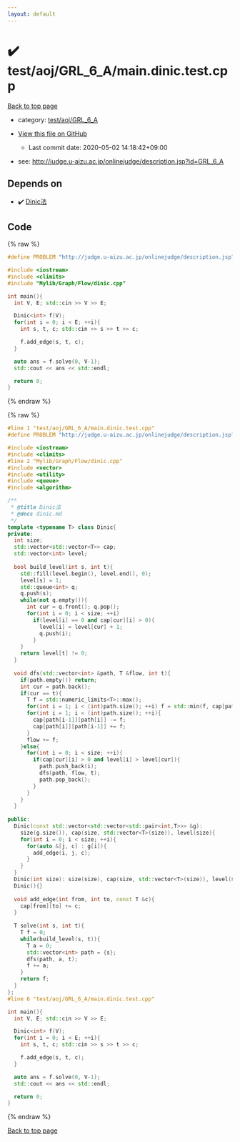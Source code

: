 ```yaml
---
layout: default
---
```


<!-- mathjax config similar to math.stackexchange -->
<script type="text/javascript" async
  src="https://cdnjs.cloudflare.com/ajax/libs/mathjax/2.7.5/MathJax.js?config=TeX-MML-AM_CHTML">
</script>
<script type="text/x-mathjax-config">
  MathJax.Hub.Config({
    TeX: { equationNumbers: { autoNumber: "AMS" }},
    tex2jax: {
      inlineMath: [ ['$','$'] ],
      processEscapes: true
    },
    "HTML-CSS": { matchFontHeight: false },
    displayAlign: "left",
    displayIndent: "2em"
  });
</script>

<script type="text/javascript" src="https://cdnjs.cloudflare.com/ajax/libs/jquery/3.4.1/jquery.min.js"></script>
<script src="https://cdn.jsdelivr.net/npm/jquery-balloon-js@1.1.2/jquery.balloon.min.js" integrity="sha256-ZEYs9VrgAeNuPvs15E39OsyOJaIkXEEt10fzxJ20+2I=" crossorigin="anonymous"></script>
<script type="text/javascript" src="../../../../assets/js/copy-button.js"></script>
<link rel="stylesheet" href="../../../../assets/css/copy-button.css" />


# :heavy_check_mark: test/aoj/GRL_6_A/main.dinic.test.cpp

<a href="../../../../index.html">Back to top page</a>

* category: <a href="../../../../index.html#d22130300c64d313f1c5481cac7c3c1c">test/aoj/GRL_6_A</a>
* <a href="{{ site.github.repository_url }}/blob/master/test/aoj/GRL_6_A/main.dinic.test.cpp">View this file on GitHub</a>
    - Last commit date: 2020-05-02 14:18:42+09:00


* see: <a href="http://judge.u-aizu.ac.jp/onlinejudge/description.jsp?id=GRL_6_A">http://judge.u-aizu.ac.jp/onlinejudge/description.jsp?id=GRL_6_A</a>


## Depends on

* :heavy_check_mark: <a href="../../../../library/Mylib/Graph/Flow/dinic.cpp.html">Dinic法</a>


## Code

<a id="unbundled"></a>
{% raw %}
```cpp
#define PROBLEM "http://judge.u-aizu.ac.jp/onlinejudge/description.jsp?id=GRL_6_A"

#include <iostream>
#include <climits>
#include "Mylib/Graph/Flow/dinic.cpp"

int main(){
  int V, E; std::cin >> V >> E;

  Dinic<int> f(V);
  for(int i = 0; i < E; ++i){
    int s, t, c; std::cin >> s >> t >> c;

    f.add_edge(s, t, c);
  }

  auto ans = f.solve(0, V-1);
  std::cout << ans << std::endl;

  return 0;
}

```
{% endraw %}

<a id="bundled"></a>
{% raw %}
```cpp
#line 1 "test/aoj/GRL_6_A/main.dinic.test.cpp"
#define PROBLEM "http://judge.u-aizu.ac.jp/onlinejudge/description.jsp?id=GRL_6_A"

#include <iostream>
#include <climits>
#line 2 "Mylib/Graph/Flow/dinic.cpp"
#include <vector>
#include <utility>
#include <queue>
#include <algorithm>

/**
 * @title Dinic法
 * @docs dinic.md
 */
template <typename T> class Dinic{
private:
  int size;
  std::vector<std::vector<T>> cap;
  std::vector<int> level;
  
  bool build_level(int s, int t){
    std::fill(level.begin(), level.end(), 0);
    level[s] = 1;
    std::queue<int> q;
    q.push(s);
    while(not q.empty()){
      int cur = q.front(); q.pop();
      for(int i = 0; i < size; ++i)
        if(level[i] == 0 and cap[cur][i] > 0){
          level[i] = level[cur] + 1;
          q.push(i);
        }
    }
    return level[t] != 0;
  }
  
  void dfs(std::vector<int> &path, T &flow, int t){
    if(path.empty()) return;
    int cur = path.back();
    if(cur == t){
      T f = std::numeric_limits<T>::max();
      for(int i = 1; i < (int)path.size(); ++i) f = std::min(f, cap[path[i-1]][path[i]]);
      for(int i = 1; i < (int)path.size(); ++i){
        cap[path[i-1]][path[i]] -= f;
        cap[path[i]][path[i-1]] += f;
      }
      flow += f;
    }else{
      for(int i = 0; i < size; ++i){
        if(cap[cur][i] > 0 and level[i] > level[cur]){
          path.push_back(i);
          dfs(path, flow, t);
          path.pop_back();
        }
      }
    }
  }
 
public:
  Dinic(const std::vector<std::vector<std::pair<int,T>>> &g):
    size(g.size()), cap(size, std::vector<T>(size)), level(size){
    for(int i = 0; i < size; ++i){
      for(auto &[j, c] : g[i]){
        add_edge(i, j, c);
      }
    }
  }
  Dinic(int size): size(size), cap(size, std::vector<T>(size)), level(size){}
  Dinic(){}
 
  void add_edge(int from, int to, const T &c){
    cap[from][to] += c;
  }
  
  T solve(int s, int t){
    T f = 0;
    while(build_level(s, t)){
      T a = 0;
      std::vector<int> path = {s};
      dfs(path, a, t);
      f += a;
    }
    return f;
  }
};
#line 6 "test/aoj/GRL_6_A/main.dinic.test.cpp"

int main(){
  int V, E; std::cin >> V >> E;

  Dinic<int> f(V);
  for(int i = 0; i < E; ++i){
    int s, t, c; std::cin >> s >> t >> c;

    f.add_edge(s, t, c);
  }

  auto ans = f.solve(0, V-1);
  std::cout << ans << std::endl;

  return 0;
}

```
{% endraw %}

<a href="../../../../index.html">Back to top page</a>

